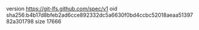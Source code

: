 version https://git-lfs.github.com/spec/v1
oid sha256:b4b17d8bfeb2ad6cce892332dc5a6630f0bd4ccbc52018aeaa5139782a301798
size 17666
